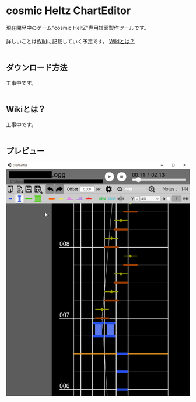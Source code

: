 # cosmic Heltz ChartEditor

現在開発中のゲーム"cosmic HeltZ"専用譜面製作ツールです。  
<br>
詳しいことは[Wiki](https://github.com/bababamizu/cosmicHeltzChartEditor/wiki)に記載していく予定です。  [Wikiとは？](#Wikiとは？)
<br>
<br>

## ダウンロード方法
  
工事中です。  
<br>

## Wikiとは？
工事中です。  
<br>

## プレビュー
  
![プレビュー1](https://github.com/bababamizu/cosmicHeltzChartEditor/blob/image/_images/readme/20201021editor.png)

<br>